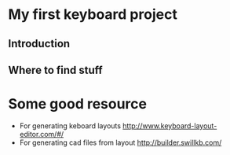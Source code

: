 # My first keyboard project

## Introduction

## Where to find stuff

# Some good resource

- For generating keboard layouts http://www.keyboard-layout-editor.com/#/
- For generating cad files from layout http://builder.swillkb.com/
